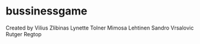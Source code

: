 # bussinessgame

Created by 
  Vilius Zlibinas
  Lynette Tolner
  Mimosa Lehtinen
  Sandro Vrsalovic
  Rutger Regtop
